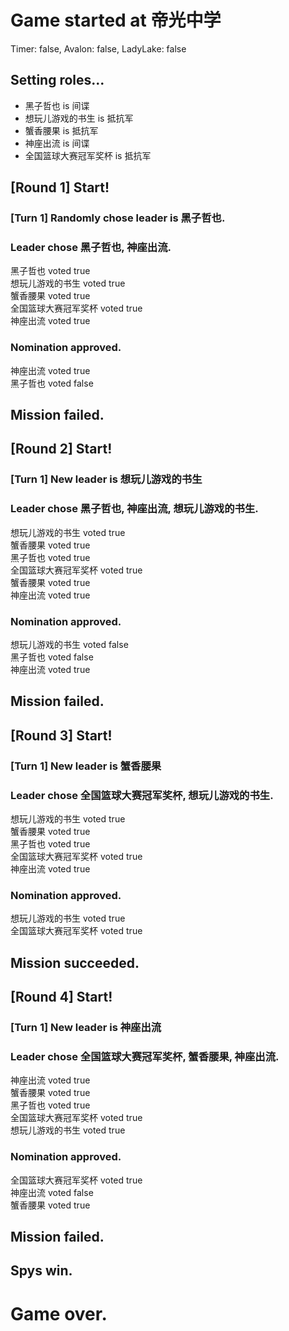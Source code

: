 # Game started at 帝光中学
Timer: false, Avalon: false, LadyLake: false
## Setting roles...
+ 黑子哲也 is 间谍
+ 想玩儿游戏的书生 is 抵抗军
+ 蟹香腰果 is 抵抗军
+ 神座出流 is 间谍
+ 全国篮球大赛冠军奖杯 is 抵抗军


## [Round 1] Start!
### [Turn 1] Randomly chose leader is 黑子哲也.
### Leader chose 黑子哲也, 神座出流.
黑子哲也 voted true  
想玩儿游戏的书生 voted true  
蟹香腰果 voted true  
全国篮球大赛冠军奖杯 voted true  
神座出流 voted true  
### Nomination approved.
神座出流 voted true  
黑子哲也 voted false  
## Mission failed.
## [Round 2] Start!
### [Turn 1] New leader is 想玩儿游戏的书生
### Leader chose 黑子哲也, 神座出流, 想玩儿游戏的书生.
想玩儿游戏的书生 voted true  
蟹香腰果 voted true  
黑子哲也 voted true  
全国篮球大赛冠军奖杯 voted true  
蟹香腰果 voted true  
神座出流 voted true  
### Nomination approved.
想玩儿游戏的书生 voted false  
黑子哲也 voted false  
神座出流 voted true  
## Mission failed.
## [Round 3] Start!
### [Turn 1] New leader is 蟹香腰果
### Leader chose 全国篮球大赛冠军奖杯, 想玩儿游戏的书生.
想玩儿游戏的书生 voted true  
蟹香腰果 voted true  
黑子哲也 voted true  
全国篮球大赛冠军奖杯 voted true  
神座出流 voted true  
### Nomination approved.
想玩儿游戏的书生 voted true  
全国篮球大赛冠军奖杯 voted true  
## Mission succeeded.
## [Round 4] Start!
### [Turn 1] New leader is 神座出流
### Leader chose 全国篮球大赛冠军奖杯, 蟹香腰果, 神座出流.
神座出流 voted true  
蟹香腰果 voted true  
黑子哲也 voted true  
全国篮球大赛冠军奖杯 voted true  
想玩儿游戏的书生 voted true  
### Nomination approved.
全国篮球大赛冠军奖杯 voted true  
神座出流 voted false  
蟹香腰果 voted true  
## Mission failed.
## Spys win.
# Game over.
